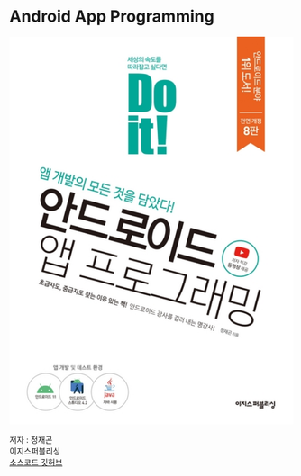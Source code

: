# Android App Programming

<img src = "./img./../img/Android_App_Programming.jpg" width = "700">

저자 : 정재곤 <br>
이지스퍼블리싱 <br>
[소스코드 깃허브](https://github.com/mike-jung/DoItAndroidRev8.git)
